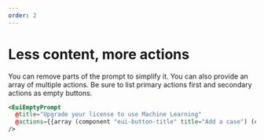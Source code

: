 ```yaml
---
order: 2
---
```


# Less content, more actions

<EuiText>
 You can remove parts of the prompt to simplify it. You can also provide an array of multiple actions. Be sure to list primary actions first and secondary actions as empty buttons.
</EuiText>

```hbs template
<EuiEmptyPrompt
  @title="Upgrade your license to use Machine Learning"
  @actions={{array (component "eui-button-title" title="Add a case") (component "eui-button-title" title="Start a trial")}}
/>
```
